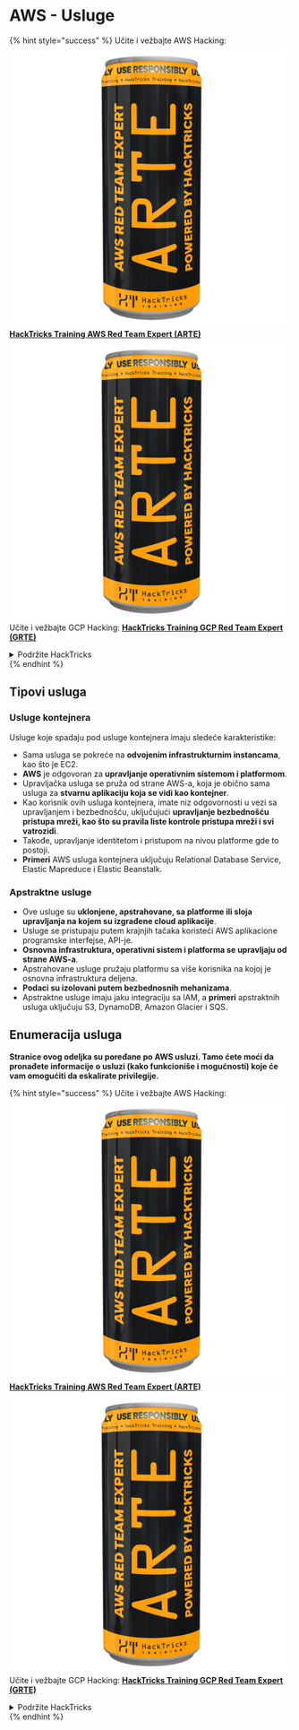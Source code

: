 # AWS - Usluge

{% hint style="success" %}
Učite i vežbajte AWS Hacking:<img src="../../../.gitbook/assets/image (1) (1) (1).png" alt="" data-size="line">[**HackTricks Training AWS Red Team Expert (ARTE)**](https://training.hacktricks.xyz/courses/arte)<img src="../../../.gitbook/assets/image (1) (1) (1).png" alt="" data-size="line">\
Učite i vežbajte GCP Hacking: <img src="../../../.gitbook/assets/image (2).png" alt="" data-size="line">[**HackTricks Training GCP Red Team Expert (GRTE)**<img src="../../../.gitbook/assets/image (2).png" alt="" data-size="line">](https://training.hacktricks.xyz/courses/grte)

<details>

<summary>Podržite HackTricks</summary>

* Proverite [**planove pretplate**](https://github.com/sponsors/carlospolop)!
* **Pridružite se** 💬 [**Discord grupi**](https://discord.gg/hRep4RUj7f) ili [**telegram grupi**](https://t.me/peass) ili **pratite** nas na **Twitteru** 🐦 [**@hacktricks\_live**](https://twitter.com/hacktricks_live)**.**
* **Podelite hakerske trikove slanjem PR-ova na** [**HackTricks**](https://github.com/carlospolop/hacktricks) i [**HackTricks Cloud**](https://github.com/carlospolop/hacktricks-cloud) github repozitorijume.

</details>
{% endhint %}

## Tipovi usluga

### Usluge kontejnera

Usluge koje spadaju pod usluge kontejnera imaju sledeće karakteristike:

* Sama usluga se pokreće na **odvojenim infrastrukturnim instancama**, kao što je EC2.
* **AWS** je odgovoran za **upravljanje operativnim sistemom i platformom**.
* Upravljačka usluga se pruža od strane AWS-a, koja je obično sama usluga za **stvarnu aplikaciju koja se vidi kao kontejner**.
* Kao korisnik ovih usluga kontejnera, imate niz odgovornosti u vezi sa upravljanjem i bezbednošću, uključujući **upravljanje bezbednošću pristupa mreži, kao što su pravila liste kontrole pristupa mreži i svi vatrozidi**.
* Takođe, upravljanje identitetom i pristupom na nivou platforme gde to postoji.
* **Primeri** AWS usluga kontejnera uključuju Relational Database Service, Elastic Mapreduce i Elastic Beanstalk.

### Apstraktne usluge

* Ove usluge su **uklonjene, apstrahovane, sa platforme ili sloja upravljanja na kojem su izgrađene cloud aplikacije**.
* Usluge se pristupaju putem krajnjih tačaka koristeći AWS aplikacione programske interfejse, API-je.
* **Osnovna infrastruktura, operativni sistem i platforma se upravljaju od strane AWS-a**.
* Apstrahovane usluge pružaju platformu sa više korisnika na kojoj je osnovna infrastruktura deljena.
* **Podaci su izolovani putem bezbednosnih mehanizama**.
* Apstraktne usluge imaju jaku integraciju sa IAM, a **primeri** apstraktnih usluga uključuju S3, DynamoDB, Amazon Glacier i SQS.

## Enumeracija usluga

**Stranice ovog odeljka su poređane po AWS usluzi. Tamo ćete moći da pronađete informacije o usluzi (kako funkcioniše i mogućnosti) koje će vam omogućiti da eskalirate privilegije.**

{% hint style="success" %}
Učite i vežbajte AWS Hacking:<img src="../../../.gitbook/assets/image (1) (1) (1).png" alt="" data-size="line">[**HackTricks Training AWS Red Team Expert (ARTE)**](https://training.hacktricks.xyz/courses/arte)<img src="../../../.gitbook/assets/image (1) (1) (1).png" alt="" data-size="line">\
Učite i vežbajte GCP Hacking: <img src="../../../.gitbook/assets/image (2).png" alt="" data-size="line">[**HackTricks Training GCP Red Team Expert (GRTE)**<img src="../../../.gitbook/assets/image (2).png" alt="" data-size="line">](https://training.hacktricks.xyz/courses/grte)

<details>

<summary>Podržite HackTricks</summary>

* Proverite [**planove pretplate**](https://github.com/sponsors/carlospolop)!
* **Pridružite se** 💬 [**Discord grupi**](https://discord.gg/hRep4RUj7f) ili [**telegram grupi**](https://t.me/peass) ili **pratite** nas na **Twitteru** 🐦 [**@hacktricks\_live**](https://twitter.com/hacktricks_live)**.**
* **Podelite hakerske trikove slanjem PR-ova na** [**HackTricks**](https://github.com/carlospolop/hacktricks) i [**HackTricks Cloud**](https://github.com/carlospolop/hacktricks-cloud) github repozitorijume.

</details>
{% endhint %}

